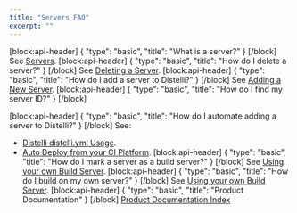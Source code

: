 ```yaml
---
title: "Servers FAQ"
excerpt: ""
---
```

[block:api-header]
{
  "type": "basic",
  "title": "What is a server?"
}
[/block]
See [Servers](doc:servers).
[block:api-header]
{
  "type": "basic",
  "title": "How do I delete a server?"
}
[/block]
See [Deleting a Server](doc:deleting-a-server).
[block:api-header]
{
  "type": "basic",
  "title": "How do I add a server to Distelli?"
}
[/block]
See [Adding a New Server](doc:adding-a-new-server).
[block:api-header]
{
  "type": "basic",
  "title": "How do I find my server ID?"
}
[/block]

[block:api-header]
{
  "type": "basic",
  "title": "How do I automate adding a server to Distelli?"
}
[/block]
See:
* [Distelli distelli.yml Usage](doc:distelli-distelliyml-usage).
* [Auto Deploy from your CI Platform](doc:auto-deploy-from-your-ci-platform).
[block:api-header]
{
  "type": "basic",
  "title": "How do I mark a server as a build server?"
}
[/block]
See [Using your own Build Server](doc:using-your-own-build-server).
[block:api-header]
{
  "type": "basic",
  "title": "How do I build on my own server?"
}
[/block]
See [Using your own Build Server](doc:using-your-own-build-server).
[block:api-header]
{
  "type": "basic",
  "title": "Product Documentation"
}
[/block]
[Product Documentation Index](doc:product-documentation-index)